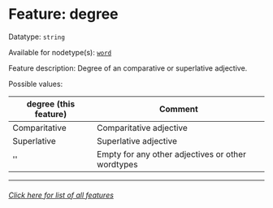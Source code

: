 # Feature: degree

Datatype: `string`

Available for nodetype(s): [`word`](wordnodefeatures.md)

Feature description: Degree of an comparative or superlative adjective.

Possible values:

degree (this feature) | Comment
--- | --- 
Comparitative | Comparitative adjective
Superlative | Superlative adjective
'' | Empty for any other adjectives or other wordtypes

---
###### [Click here for list of all features](home.md)
